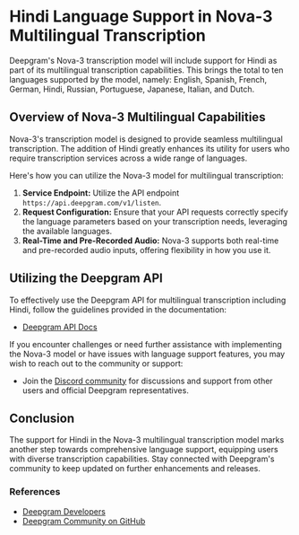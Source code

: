 # Hindi Language Support in Nova-3 Multilingual Transcription

Deepgram's Nova-3 transcription model will include support for Hindi as part of its multilingual transcription capabilities. This brings the total to ten languages supported by the model, namely: English, Spanish, French, German, Hindi, Russian, Portuguese, Japanese, Italian, and Dutch.

## Overview of Nova-3 Multilingual Capabilities

Nova-3's transcription model is designed to provide seamless multilingual transcription. The addition of Hindi greatly enhances its utility for users who require transcription services across a wide range of languages.

Here's how you can utilize the Nova-3 model for multilingual transcription:

1. **Service Endpoint:** Utilize the API endpoint `https://api.deepgram.com/v1/listen`.
2. **Request Configuration:** Ensure that your API requests correctly specify the language parameters based on your transcription needs, leveraging the available languages.
3. **Real-Time and Pre-Recorded Audio:** Nova-3 supports both real-time and pre-recorded audio inputs, offering flexibility in how you use it.

## Utilizing the Deepgram API

To effectively use the Deepgram API for multilingual transcription including Hindi, follow the guidelines provided in the documentation:

- [Deepgram API Docs](https://developers.deepgram.com/docs/getting-started-with-pre-recorded-audio)

If you encounter challenges or need further assistance with implementing the Nova-3 model or have issues with language support features, you may wish to reach out to the community or support:

- Join the [Discord community](https://discord.gg/deepgram) for discussions and support from other users and official Deepgram representatives.

## Conclusion

The support for Hindi in the Nova-3 multilingual transcription model marks another step towards comprehensive language support, equipping users with diverse transcription capabilities. Stay connected with Deepgram's community to keep updated on further enhancements and releases.

### References
- [Deepgram Developers](https://developers.deepgram.com)
- [Deepgram Community on GitHub](https://github.com/deepgram)